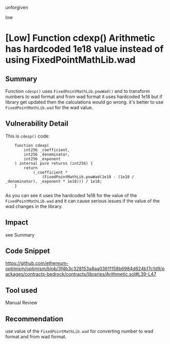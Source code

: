 unforgiven

low

# [Low] Function cdexp() Arithmetic has hardcoded 1e18 value instead of using FixedPointMathLib.wad

## Summary
Function `cdesp()` uses `FixedPointMathLib.powWad()` and to transform numbers to wad format and from wad format it uses hardcoded 1e18 but if library get updated then the calculations would go wrong. it's better to use `FixedPointMathLib.wad` for the wad value.

## Vulnerability Detail
This is `cdesp()` code:
```solidity
    function cdexp(
        int256 _coefficient,
        int256 _denominator,
        int256 _exponent
    ) internal pure returns (int256) {
        return
            (_coefficient *
                (FixedPointMathLib.powWad(1e18 - (1e18 / _denominator), _exponent * 1e18))) / 1e18;
    }
```
As you can see it uses the hardcoded 1e18 for the value of the `FixedPointMathLib.wad` and it can cause serious issues if the value of the wad changes in the library.

## Impact
see Summary

## Code Snippet
https://github.com/ethereum-optimism/optimism/blob/3f4b3c328153a8aa03611158b6984d624b17c1d9/packages/contracts-bedrock/contracts/libraries/Arithmetic.sol#L39-L47

## Tool used
Manual Review

## Recommendation
use value of the `FixedPointMathLib.wad` for converting number to wad format and from wad format.
